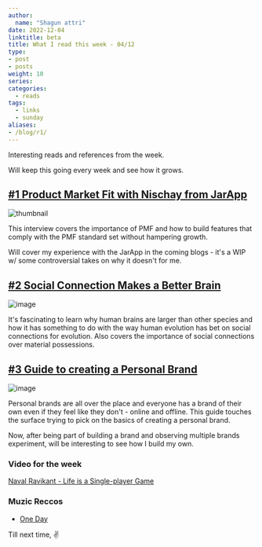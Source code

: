 ```yaml
---
author:
  name: "Shagun attri"
date: 2022-12-04
linktitle: beta
title: What I read this week - 04/12
type:
- post
- posts
weight: 10
series:
categories:
  - reads
tags:
  - links
  - sunday
aliases:
- /blog/r1/
---
```


Interesting reads and references from the week.

Will keep this going every week and see how it grows.

## [#1 Product Market Fit with Nischay from JarApp](https://www.linkedin.com/pulse/pmf-convo-4-nishchay-jar-sajith-pai/)

![thumbnail](https://media-exp1.licdn.com/dms/image/D4D12AQG0prdLVWQh9g/article-cover_image-shrink_720_1280/0/1670069921859?e=1675900800&v=beta&t=lJctcSUn31lUkX4wIp50kQizbUeioa0KQwzqJCc-5IE)

This interview covers the importance of PMF and how to build features that comply with the PMF standard set without hampering growth.

Will cover my experience with the JarApp in the coming blogs - it's a WIP w/ some controversial takes on why it doesn't for me.

## [#2 Social Connection Makes a Better Brain](https://www.theatlantic.com/health/archive/2013/10/social-connection-makes-a-better-brain/280934/)

![image](https://user-images.githubusercontent.com/29366864/205486149-1b997fc3-be7c-44e9-8ba2-761693edb607.png)

It's fascinating to learn why human brains are larger than other species and how it has something to do with the way human evolution has bet on social connections for evolution. Also covers the importance of social connections over material possessions.

## [#3 Guide to creating a Personal Brand](https://medium.com/digital-marketing-lab/the-ultimate-guide-to-creating-a-personal-brand-in-2021-dfee8fb0666a)
![image](https://miro.medium.com/max/720/1*Jy5xTvFZB41VQs22arUFSA.webp)

Personal brands are all over the place and everyone has a brand of their own even if they feel like they don't - online and offline. This guide touches the surface trying to pick on the basics of creating a personal brand.

Now, after being part of building a brand and observing multiple brands experiment, will be interesting to see how I build my own.

### Video for the week

[Naval Ravikant - Life is a Single-player Game](https://youtu.be/CtvZrJYputI)

### Muzic Reccos

- [One Day](https://open.spotify.com/track/7pja9TjeOmwJ77DpK8QbIX?si=f773aeb2cadc4a5a)

Till next time,
✌️